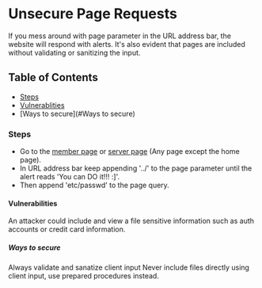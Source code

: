 # Unsecure Page Requests

If you mess around with page parameter in the URL address bar, the website will respond with alerts. It's also evident that pages are included without validating or sanitizing the input.
	
## Table of Contents

- [Steps](#Steps)
- [Vulnerablities](#Vulnerabilities)
- [Ways to secure](#Ways to secure)

### Steps
* Go to the <a href="http://192.168.56.102/?page=member">member page</a> or <a href="http://192.168.56.102/?page=survey">server page</a> (Any page except the home page).
* In URL address bar keep appending '../' to the page parameter until the alert reads 'You can DO it!!! :]'.
* Then append 'etc/passwd' to the page query.

#### Vulnerabilities
An attacker could include and view a file sensitive information such as auth accounts or credit card information.

##### Ways to secure
Always validate and sanatize client input
Never include files directly using client input, use prepared procedures instead.
